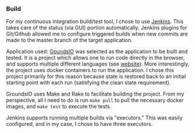### Build ###

For my continuous integration build/test tool, I chose to use [Jenkins](http://jenkins-ci.org/).  This takes care of the status
(via GUI) portion automatically.  Jenkins plugins for Git/Github allowed me to configure triggered 
builds when new commits are made to the master branch of the target application.

Application used: [GoundsIO](https://github.com/grounds/grounds.io) was selected as the application to
be built and tested.  It is a project which allows one to run code directly in the browser, and supports
multiple different languages (see [website](http://beta.42grounds.io/)).  More interestingly, the project
uses docker containers to run the application.  I chose this project primarily for this reason because
state is restored back to an initial starting point with each run (satisfying the clean state
requirement).

GroundsIO uses Make and Rake to facilitate building the project.  From my perspective, all I need to do
is run `make pull` to pull the necessary docker images, and `make test` to execute the tests.

Jenkins supports running multiple builds via "executors."  This was easily configured, and in my case,
I chose to have three executors.

